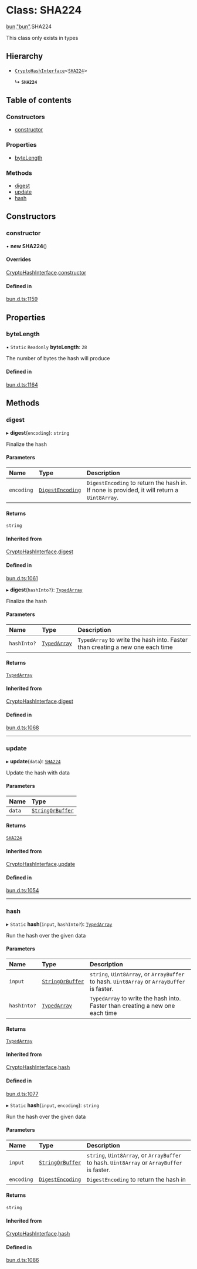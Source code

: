# Class: SHA224

[bun](../modules/bun.md).["bun"](../modules/bun._bun_.md).SHA224

This class only exists in types

## Hierarchy

- [`CryptoHashInterface`](bun._bun_.CryptoHashInterface.md)<[`SHA224`](bun._bun_.SHA224.md)\>

  ↳ **`SHA224`**

## Table of contents

### Constructors

- [constructor](bun._bun_.SHA224.md#constructor)

### Properties

- [byteLength](bun._bun_.SHA224.md#bytelength)

### Methods

- [digest](bun._bun_.SHA224.md#digest)
- [update](bun._bun_.SHA224.md#update)
- [hash](bun._bun_.SHA224.md#hash)

## Constructors

### constructor

• **new SHA224**()

#### Overrides

[CryptoHashInterface](bun._bun_.CryptoHashInterface.md).[constructor](bun._bun_.CryptoHashInterface.md#constructor)

#### Defined in

[bun.d.ts:1159](https://github.com/goodcodedev/bun-types/blob/8bd1b3a/bun.d.ts#L1159)

## Properties

### byteLength

▪ `Static` `Readonly` **byteLength**: ``28``

The number of bytes the hash will produce

#### Defined in

[bun.d.ts:1164](https://github.com/goodcodedev/bun-types/blob/8bd1b3a/bun.d.ts#L1164)

## Methods

### digest

▸ **digest**(`encoding`): `string`

Finalize the hash

#### Parameters

| Name | Type | Description |
| :------ | :------ | :------ |
| `encoding` | [`DigestEncoding`](../modules/bun._bun_.md#digestencoding) | `DigestEncoding` to return the hash in. If none is provided, it will return a `Uint8Array`. |

#### Returns

`string`

#### Inherited from

[CryptoHashInterface](bun._bun_.CryptoHashInterface.md).[digest](bun._bun_.CryptoHashInterface.md#digest)

#### Defined in

[bun.d.ts:1061](https://github.com/goodcodedev/bun-types/blob/8bd1b3a/bun.d.ts#L1061)

▸ **digest**(`hashInto?`): [`TypedArray`](../modules/bun.md#typedarray)

Finalize the hash

#### Parameters

| Name | Type | Description |
| :------ | :------ | :------ |
| `hashInto?` | [`TypedArray`](../modules/bun.md#typedarray) | `TypedArray` to write the hash into. Faster than creating a new one each time |

#### Returns

[`TypedArray`](../modules/bun.md#typedarray)

#### Inherited from

[CryptoHashInterface](bun._bun_.CryptoHashInterface.md).[digest](bun._bun_.CryptoHashInterface.md#digest)

#### Defined in

[bun.d.ts:1068](https://github.com/goodcodedev/bun-types/blob/8bd1b3a/bun.d.ts#L1068)

___

### update

▸ **update**(`data`): [`SHA224`](bun._bun_.SHA224.md)

Update the hash with data

#### Parameters

| Name | Type |
| :------ | :------ |
| `data` | [`StringOrBuffer`](../modules/bun.md#stringorbuffer) |

#### Returns

[`SHA224`](bun._bun_.SHA224.md)

#### Inherited from

[CryptoHashInterface](bun._bun_.CryptoHashInterface.md).[update](bun._bun_.CryptoHashInterface.md#update)

#### Defined in

[bun.d.ts:1054](https://github.com/goodcodedev/bun-types/blob/8bd1b3a/bun.d.ts#L1054)

___

### hash

▸ `Static` **hash**(`input`, `hashInto?`): [`TypedArray`](../modules/bun.md#typedarray)

Run the hash over the given data

#### Parameters

| Name | Type | Description |
| :------ | :------ | :------ |
| `input` | [`StringOrBuffer`](../modules/bun.md#stringorbuffer) | `string`, `Uint8Array`, or `ArrayBuffer` to hash. `Uint8Array` or `ArrayBuffer` is faster. |
| `hashInto?` | [`TypedArray`](../modules/bun.md#typedarray) | `TypedArray` to write the hash into. Faster than creating a new one each time |

#### Returns

[`TypedArray`](../modules/bun.md#typedarray)

#### Inherited from

[CryptoHashInterface](bun._bun_.CryptoHashInterface.md).[hash](bun._bun_.CryptoHashInterface.md#hash)

#### Defined in

[bun.d.ts:1077](https://github.com/goodcodedev/bun-types/blob/8bd1b3a/bun.d.ts#L1077)

▸ `Static` **hash**(`input`, `encoding`): `string`

Run the hash over the given data

#### Parameters

| Name | Type | Description |
| :------ | :------ | :------ |
| `input` | [`StringOrBuffer`](../modules/bun.md#stringorbuffer) | `string`, `Uint8Array`, or `ArrayBuffer` to hash. `Uint8Array` or `ArrayBuffer` is faster. |
| `encoding` | [`DigestEncoding`](../modules/bun._bun_.md#digestencoding) | `DigestEncoding` to return the hash in |

#### Returns

`string`

#### Inherited from

[CryptoHashInterface](bun._bun_.CryptoHashInterface.md).[hash](bun._bun_.CryptoHashInterface.md#hash)

#### Defined in

[bun.d.ts:1086](https://github.com/goodcodedev/bun-types/blob/8bd1b3a/bun.d.ts#L1086)
